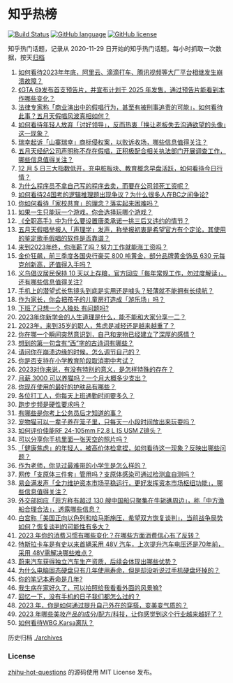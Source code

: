 # 知乎热榜
[![Build Status](https://github.com/ToWeLong/zhihu-hot-questions/workflows/CI/badge.svg)](https://github.com/ToWeLong/zhihu-hot-questions/actions)
[![GitHub language](https://img.shields.io/badge/language-golang-orange.svg)](https://golang.org/)
[![GitHub license](https://img.shields.io/github/license/ToWeLong/zhihu-hot-questions)](https://github.com/ToWeLong/zhihu-hot-questions/blob/main/LICENSE)

知乎热门话题，记录从 2020-11-29 日开始的知乎热门话题。每小时抓取一次数据，按天[归档](./archives)

<!-- BEGIN -->

1. [如何看待2023年年底，阿里云、滴滴打车、腾讯视频等大厂平台相继发生崩溃故障？](https://www.zhihu.com/question/633131339)
1. [《GTA 6》发布首支预告片，并宣布计划于 2025 年发售，通过预告片能看到本作哪些变化？](https://www.zhihu.com/question/633336170)
1. [法律专家称「商业演出中的假唱行为，甚至有被刑事追责的可能」，如何看待此事？五月天假唱风波真相如何？](https://www.zhihu.com/question/633290759)
1. [如何看待年轻人放弃「讨好领导」，反而热衷「换让老板失去沟通欲望的头像」这一现象？](https://www.zhihu.com/question/632472633)
1. [瑞幸起诉「山寨瑞幸」商标侵权案，以败诉收场，哪些信息值得关注？](https://www.zhihu.com/question/633214374)
1. [五月天经纪公司声明称不存在假唱，正积极配合相关执法部门开展调查工作，哪些信息值得关注？](https://www.zhihu.com/question/633248922)
1. [12 月 5 日三大指数低开，充电桩板块、教育概念早盘活跃，如何看待今日行情？](https://www.zhihu.com/question/633345278)
1. [为什么程序员不拿自己写的程序去卖，而要在公司领死工资呢？](https://www.zhihu.com/question/631432964)
1. [如何看待24国考的逻辑推理题出现争议？为什么很多人在BC之间争论?](https://www.zhihu.com/question/633127000)
1. [你如何看待「家校共育」的理念？落实起来困难吗？](https://www.zhihu.com/question/632713395)
1. [如果一生只能玩一个游戏，你会选择玩哪个游戏？](https://www.zhihu.com/question/627359788)
1. [《全职高手》中为什么要设置唐柔承诺一挑三后又违约的情节？](https://www.zhihu.com/question/54319525)
1. [五月天假唱举报人「声理学」发声，称举报初衷是希望官方有个定论，其使用的鉴定歌手假唱的软件是否靠谱？](https://www.zhihu.com/question/633267119)
1. [来到2023年终，你涨薪了吗？努力工作就能涨工资吗？](https://www.zhihu.com/question/631330198)
1. [金价狂飙，前三季度各国央行豪买 800 吨黄金，部分品牌黄金饰品 630 元每克创新高，还值得入手吗？](https://www.zhihu.com/question/633351596)
1. [义乌倡议居民保持 10 天以上存粮，官方回应「每年常规工作，勿过度解读」，还有哪些信息值得关注?](https://www.zhihu.com/question/633230654)
1. [手机上的潜望式长焦镜头到底是实用还是噱头？轻薄就不能拥有长续航？](https://www.zhihu.com/question/633364994)
1. [作为家长，你会把孩子的儿童房打造成「游乐场」吗？](https://www.zhihu.com/question/632515548)
1. [下班了只想一个人独处 有问题吗?](https://www.zhihu.com/question/633286274)
1. [2023年你新学会的人生道理是什么，能不能和大家分享一二？](https://www.zhihu.com/question/633360325)
1. [2023年，来到35岁的职人，焦虑是减轻还是越来越重了？](https://www.zhihu.com/question/631330187)
1. [你在哪一个瞬间突然意识到，自己和宠物已经建立了深厚的感情？](https://www.zhihu.com/question/632807352)
1. [想到的第一句含有“西”字的古诗词有哪些？](https://www.zhihu.com/question/628909725)
1. [请问你在崩溃边缘的时候，怎么调节自己的？](https://www.zhihu.com/question/631780620)
1. [你是否支持在小学教育阶段取消期中考试？](https://www.zhihu.com/question/632713330)
1. [2023对你来说，有没有特别的意义，是怎样特殊的存在？](https://www.zhihu.com/question/633294447)
1. [月薪 3000 可以养猫吗？一个月大概多少支出？](https://www.zhihu.com/question/630690603)
1. [你现在使用的最好的护肤品有哪些？](https://www.zhihu.com/question/630382704)
1. [各位打工人，你每天上班通勤时间要多久？](https://www.zhihu.com/question/632410870)
1. [跑步步频是硬性要求吗？](https://www.zhihu.com/question/552185895)
1. [有哪些是你考上公务员后才知道的事？](https://www.zhihu.com/question/457887202)
1. [宠物猫可以一辈子养在笼子里，只每天一小段时间放出来玩耍吗？](https://www.zhihu.com/question/631826128)
1. [如何评价佳能RF 24-105mm F2.8 L IS USM Z镜头？](https://www.zhihu.com/question/628795843)
1. [可以分享你手机里面一张天空的照片吗？](https://www.zhihu.com/question/625389254)
1. [「健康焦虑」的年轻人，被高价体检拿捏，如何看待这一现象？反映出哪些问题？](https://www.zhihu.com/question/633257134)
1. [作为老师，你见过最难带的小学生是怎么样的？](https://www.zhihu.com/question/632713327)
1. [网传「支原体三件套」管用吗？支原体感染可通过检测盒自测吗？](https://www.zhihu.com/question/633198550)
1. [易会满发声「全力维护资本市场平稳运行，更好发挥资本市场枢纽功能」，哪些信息值得关注？](https://www.zhihu.com/question/633216319)
1. [外交部回应「菲方称有超过 130 艘中国船只聚集在牛轭礁周边」，称「中方渔船合理合法」，透露哪些信息？](https://www.zhihu.com/question/633226634)
1. [白宫称「美国正向以色列和哈马斯施压，希望双方恢复谈判」，当前战争局势如何？恢复谈判的可能性有多大？](https://www.zhihu.com/question/633221301)
1. [2023 年你的消费习惯有哪些变化？在哪些方面消费信心有了反转？](https://www.zhihu.com/question/630156375)
1. [特斯拉卡车是有史以来首辆采用 48V 汽车，上次提升汽车电压还是70年前，采用 48V需解决哪些难点？](https://www.zhihu.com/question/633214494)
1. [蔚来汽车获得独立汽车生产资质，后续会体现出哪些优势？](https://www.zhihu.com/question/633188089)
1. [为什么电脑固态硬盘只有几年使用寿命，但是却没听说过手机硬盘坏掉的？](https://www.zhihu.com/question/632515066)
1. [你的笔记本寿命是几年?](https://www.zhihu.com/question/630465588)
1. [我生病在家好久了，可以拍照给我看看外面的风景嘛?](https://www.zhihu.com/question/632740422)
1. [回忆一下，没有手机的日子我们都怎么过的？](https://www.zhihu.com/question/630915033)
1. [2023 年，你是如何通过提升自己外在的穿搭，变美变气质的？](https://www.zhihu.com/question/632638496)
1. [2023 年哪些美妆产品的成分/配方/科技，让你感觉到这个行业越来越好了？](https://www.zhihu.com/question/633203602)
1. [如何看待WBG.Karsa离队？](https://www.zhihu.com/question/633118547)

<!-- END -->

历史归档 [./archives](./archives)


### License
[zhihu-hot-questions](https://github.com/towelong/zhihu-hot-questions) 的源码使用 MIT License 发布。